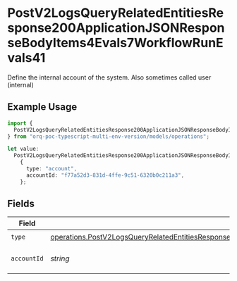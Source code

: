 # PostV2LogsQueryRelatedEntitiesResponse200ApplicationJSONResponseBodyItems4Evals7WorkflowRunEvals41

Define the internal account of the system. Also sometimes called user (internal)

## Example Usage

```typescript
import {
  PostV2LogsQueryRelatedEntitiesResponse200ApplicationJSONResponseBodyItems4Evals7WorkflowRunEvals41,
} from "orq-poc-typescript-multi-env-version/models/operations";

let value:
  PostV2LogsQueryRelatedEntitiesResponse200ApplicationJSONResponseBodyItems4Evals7WorkflowRunEvals41 =
    {
      type: "account",
      accountId: "f77a52d3-831d-4ffe-9c51-6320b0c211a3",
    };
```

## Fields

| Field                                                                                                                                                                                                                                                | Type                                                                                                                                                                                                                                                 | Required                                                                                                                                                                                                                                             | Description                                                                                                                                                                                                                                          |
| ---------------------------------------------------------------------------------------------------------------------------------------------------------------------------------------------------------------------------------------------------- | ---------------------------------------------------------------------------------------------------------------------------------------------------------------------------------------------------------------------------------------------------- | ---------------------------------------------------------------------------------------------------------------------------------------------------------------------------------------------------------------------------------------------------- | ---------------------------------------------------------------------------------------------------------------------------------------------------------------------------------------------------------------------------------------------------- |
| `type`                                                                                                                                                                                                                                               | [operations.PostV2LogsQueryRelatedEntitiesResponse200ApplicationJSONResponseBodyItems4Evals7WorkflowRunEvals4Type](../../models/operations/postv2logsqueryrelatedentitiesresponse200applicationjsonresponsebodyitems4evals7workflowrunevals4type.md) | :heavy_check_mark:                                                                                                                                                                                                                                   | N/A                                                                                                                                                                                                                                                  |
| `accountId`                                                                                                                                                                                                                                          | *string*                                                                                                                                                                                                                                             | :heavy_check_mark:                                                                                                                                                                                                                                   | The id of the resource                                                                                                                                                                                                                               |
